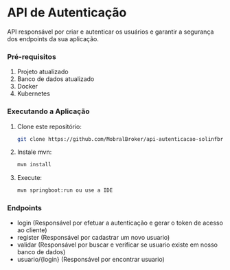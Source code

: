 # API de Autenticação
API responsável por criar e autenticar os usuários e garantir a segurança dos endpoints da sua aplicação.

### Pré-requisitos
1. Projeto atualizado
2. Banco de dados atualizado
3. Docker
4. Kubernetes

### Executando a Aplicação
1. Clone este repositório:

   ```bash
   git clone https://github.com/MobralBroker/api-autenticacao-solinfbroker
   ```

2. Instale mvn:

   ```bash
   mvn install
   ```

3. Execute:

   ```bash
   mvn springboot:run ou use a IDE 
   ```

### Endpoints
- login               (Responsável por efetuar a autenticação e gerar o token de acesso ao cliente)
- register            (Responsável por cadastrar um novo usuario)
- validar             (Responsável por buscar e verificar se usuario existe em nosso banco de dados)
- usuario/{login}     (Responsável por encontrar usuario)



